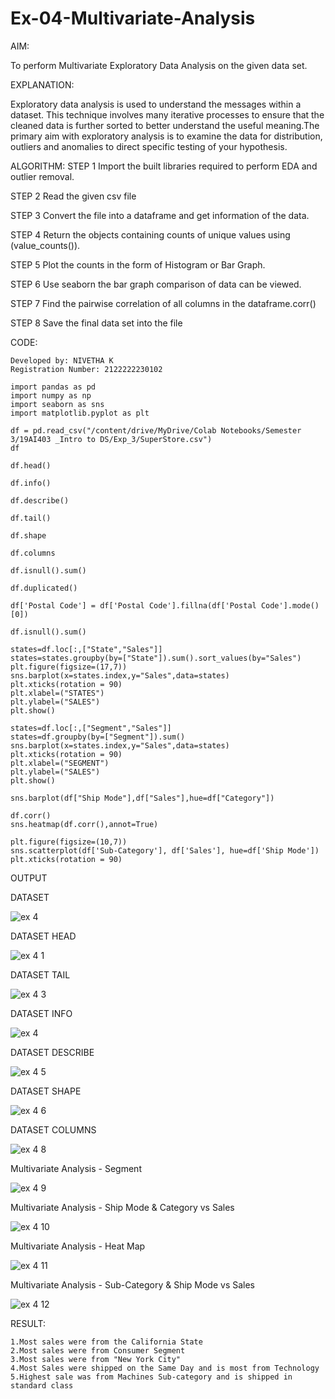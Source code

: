 # Ex-04-Multivariate-Analysis

AIM:

To perform Multivariate Exploratory Data Analysis on the given data set.

EXPLANATION:

Exploratory data analysis is used to understand the messages within a dataset. This technique involves many iterative processes to ensure that the cleaned data is further sorted to better understand the useful meaning.The primary aim with exploratory analysis is to examine the data for distribution, outliers and anomalies to direct specific testing of your hypothesis.

ALGORITHM:
STEP 1
Import the built libraries required to perform EDA and outlier removal.

STEP 2
Read the given csv file

STEP 3
Convert the file into a dataframe and get information of the data.

STEP 4
Return the objects containing counts of unique values using (value_counts()).

STEP 5
Plot the counts in the form of Histogram or Bar Graph.

STEP 6
Use seaborn the bar graph comparison of data can be viewed.

STEP 7
Find the pairwise correlation of all columns in the dataframe.corr()

STEP 8
Save the final data set into the file

CODE:
```
Developed by: NIVETHA K
Registration Number: 2122222230102
```
```
import pandas as pd
import numpy as np
import seaborn as sns
import matplotlib.pyplot as plt

df = pd.read_csv("/content/drive/MyDrive/Colab Notebooks/Semester 3/19AI403 _Intro to DS/Exp_3/SuperStore.csv")
df

df.head()

df.info()

df.describe()

df.tail()

df.shape

df.columns

df.isnull().sum()

df.duplicated()

df['Postal Code'] = df['Postal Code'].fillna(df['Postal Code'].mode()[0])

df.isnull().sum()

states=df.loc[:,["State","Sales"]]
states=states.groupby(by=["State"]).sum().sort_values(by="Sales")
plt.figure(figsize=(17,7))
sns.barplot(x=states.index,y="Sales",data=states)
plt.xticks(rotation = 90)
plt.xlabel=("STATES")
plt.ylabel=("SALES")
plt.show()

states=df.loc[:,["Segment","Sales"]]
states=df.groupby(by=["Segment"]).sum()
sns.barplot(x=states.index,y="Sales",data=states)
plt.xticks(rotation = 90)
plt.xlabel=("SEGMENT")
plt.ylabel=("SALES")
plt.show()

sns.barplot(df["Ship Mode"],df["Sales"],hue=df["Category"])

df.corr()
sns.heatmap(df.corr(),annot=True)

plt.figure(figsize=(10,7))
sns.scatterplot(df['Sub-Category'], df['Sales'], hue=df['Ship Mode'])
plt.xticks(rotation = 90)
```
OUTPUT

DATASET

![ex 4](https://user-images.githubusercontent.com/119559844/230065793-f63a179e-331a-47ae-a3b5-cce126036278.png)


DATASET HEAD

![ex 4 1](https://user-images.githubusercontent.com/119559844/230065882-c37a1d63-efd9-4d90-b02d-7d2d74baaf3f.png)


DATASET TAIL

![ex 4 3 ](https://user-images.githubusercontent.com/119559844/230066266-2aeaad36-aff8-46b2-95c2-bc80038e7a51.png)


DATASET INFO

![ex 4](https://user-images.githubusercontent.com/119559844/230066336-91eef7ed-f7dd-4047-9997-dcb7e6ec5140.png)


DATASET DESCRIBE

![ex 4 5](https://user-images.githubusercontent.com/119559844/230066424-ab0bd31e-17b0-4d38-8d64-98fc3598af4a.png)


DATASET SHAPE

![ex 4 6](https://user-images.githubusercontent.com/119559844/230066478-0aee97e3-ff48-41d9-98c7-ebf8d0fdb9af.png)


DATASET COLUMNS

![ex 4 8](https://user-images.githubusercontent.com/119559844/230066543-4be2abd1-d988-4b12-8687-3044c4185172.png)

Multivariate Analysis - Segment

![ex 4 9](https://user-images.githubusercontent.com/119559844/230066997-77a9680a-7419-49de-bedd-d9887ee417b2.png)

Multivariate Analysis - Ship Mode & Category vs Sales

![ex 4 10](https://user-images.githubusercontent.com/119559844/230067057-74b6e832-7759-4478-af23-6021a716c8e9.png)


Multivariate Analysis - Heat Map

![ex 4 11](https://user-images.githubusercontent.com/119559844/230067112-14efa207-b71d-472f-b601-e712e5133313.png)


Multivariate Analysis - Sub-Category & Ship Mode vs Sales

![ex 4 12](https://user-images.githubusercontent.com/119559844/230067138-041a213d-6886-454d-b33c-a34874ee23f2.png)


RESULT:
```
1.Most sales were from the California State
2.Most sales were from Consumer Segment
3.Most sales were from "New York City"
4.Most Sales were shipped on the Same Day and is most from Technology
5.Highest sale was from Machines Sub-category and is shipped in standard class
```
